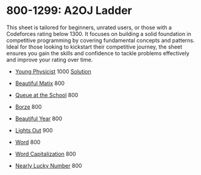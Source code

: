 # 800-1299: A2OJ Ladder

This sheet is tailored for beginners, unrated users, or those with a Codeforces rating below 1300. It focuses on building a solid foundation in competitive programming by covering fundamental concepts and patterns. Ideal for those looking to kickstart their competitive journey, the sheet ensures you gain the skills and confidence to tackle problems effectively and improve your rating over time.

- [Young Physicist](https://codeforces.com/problemset/problem/69/A) 1000 [Solution](https://github.com/heyooJatinHere/800-1299/blob/main/Solutions/young-physicist.cpp)
- [Beautiful Matix](https://codeforces.com/problemset/problem/263/A) 800
- [Queue at the School](https://codeforces.com/problemset/problem/266/B) 800
- [Borze](https://codeforces.com/problemset/problem/32/B) 800
- [Beautiful Year](https://codeforces.com/problemset/problem/271/A)  800

- [Lights Out](https://codeforces.com/problemset/problem/275/A) 900
- [Word](https://codeforces.com/problemset/problem/59/A) 800
- [Word Capitalization](https://codeforces.com/problemset/problem/281/A)  800

- [Nearly Lucky Number](https://codeforces.com/problemset/problem/110/A) 800